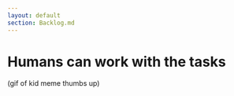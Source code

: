 ```yaml
---
layout: default
section: Backlog.md
---
```


# Humans can work with the tasks

(gif of kid meme thumbs up)
